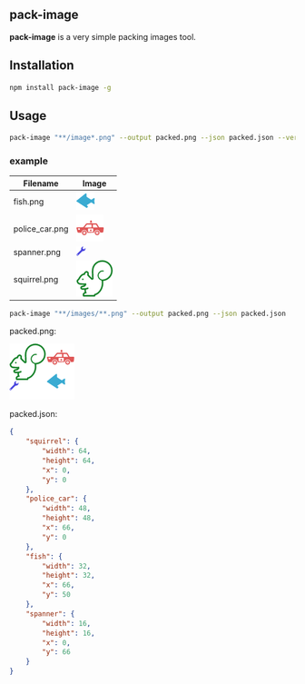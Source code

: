 ## pack-image

**pack-image** is a very simple packing images tool.

## Installation

```sh
npm install pack-image -g
```

## Usage

```sh
pack-image "**/image*.png" --output packed.png --json packed.json --verbose
```

### example

| Filename | Image |
----|----|
| fish.png       | ![fish.png](https://raw.githubusercontent.com/yu-ogi/pack-image/master/images/fish.png) |
| police_car.png | ![police_car.png](https://raw.githubusercontent.com/yu-ogi/pack-image/master/images/police_car.png) |
| spanner.png    | ![spanner.png](https://raw.githubusercontent.com/yu-ogi/pack-image/master/images/spanner.png) |
| squirrel.png   | ![squirrel.png](https://raw.githubusercontent.com/yu-ogi/pack-image/master/images/squirrel.png) |

```sh
pack-image "**/images/**.png" --output packed.png --json packed.json
```

packed.png:

![packed.png](https://raw.githubusercontent.com/yu-ogi/pack-image/master/images/packed.png)

packed.json:

```json
{
    "squirrel": {
        "width": 64,
        "height": 64,
        "x": 0,
        "y": 0
    },
    "police_car": {
        "width": 48,
        "height": 48,
        "x": 66,
        "y": 0
    },
    "fish": {
        "width": 32,
        "height": 32,
        "x": 66,
        "y": 50
    },
    "spanner": {
        "width": 16,
        "height": 16,
        "x": 0,
        "y": 66
    }
}
```
